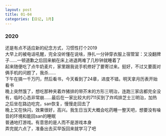```yaml
---
layout: post
title: 01-04
categories: [日记, 1月]
---
```


### 2020
还是有点不适应新的纪念方式，习惯性打个2019  
大早上的被电话吼醒，完全没听懂在说啥，挣扎一分钟穿衣服上宿管室：又没翻牌子……一顿道歉之后回来躺在床上进退两难了几秒钟就睡着了  
起来随便吃了点牛奶麦片，家里跟我说手机修好了要寄过来。挺好，不过又要面对俩手机的问题了，我杀……  
下午在搞一千万円，然后看书，今天看到了24章，进度不错。明天拿月历表开始看书  
晚上突然饿了，想吃那种夹着炸猪排的带芥末的方形三明治，连跑三家店都完全没有，临时心态非常崩……最后在一家比较大的711买到了炸鸡排芝士三明治，加热之后坐在路边吃完，san恢复，慢慢走回去了  
晚上又在快闪，效果很好，高兴。我生日当天大概会吃药睡一整天吧，想要没有噪音的环境和能回san的睡眠  
普通地打游戏。有意思的是人而不是游戏本身  
弄完就六点了，准备出去买早饭回来就学习了吧  
